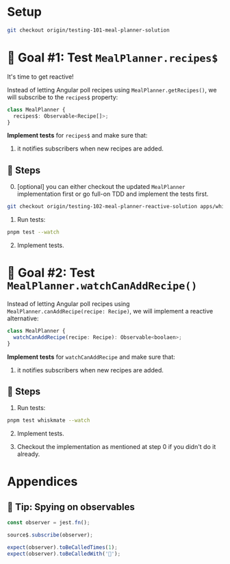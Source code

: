 # Setup

```sh
git checkout origin/testing-101-meal-planner-solution
```

# 🎯 Goal #1: Test `MealPlanner.recipes$`

It's time to get reactive!

Instead of letting Angular poll recipes using `MealPlanner.getRecipes()`, we will subscribe to the `recipes$` property:

```ts
class MealPlanner {
  recipes$: Observable<Recipe[]>;
}
```

**Implement tests** for `recipes$` and make sure that:

1. it notifies subscribers when new recipes are added.

## 📝 Steps

0. [optional] you can either checkout the updated `MealPlanner` implementation first or go full-on TDD and implement the tests first.
```sh
git checkout origin/testing-102-meal-planner-reactive-solution apps/whiskmate/src/app/meal-planner/meal-planner.service.ts
```

1. Run tests:

```sh
pnpm test --watch
```

2. Implement tests.

# 🎯 Goal #2: Test `MealPlanner.watchCanAddRecipe()`

Instead of letting Angular poll recipes using `MealPlanner.canAddRecipe(recipe: Recipe)`, we will implement a reactive alternative:

```ts
class MealPlanner {
  watchCanAddRecipe(recipe: Recipe): Observable<boolaen>;
}
```

**Implement tests** for `watchCanAddRecipe` and make sure that:

1. it notifies subscribers when new recipes are added.

## 📝 Steps

1. Run tests:

```sh
pnpm test whiskmate --watch
```

2. Implement tests.

3. Checkout the implementation as mentioned at step 0 if you didn't do it already.


# Appendices

## 🎁 Tip: Spying on observables

```ts
const observer = jest.fn();

source$.subscribe(observer);

expect(observer).toBeCalledTimes(1);
expect(observer).toBeCalledWith('🍔');
```
